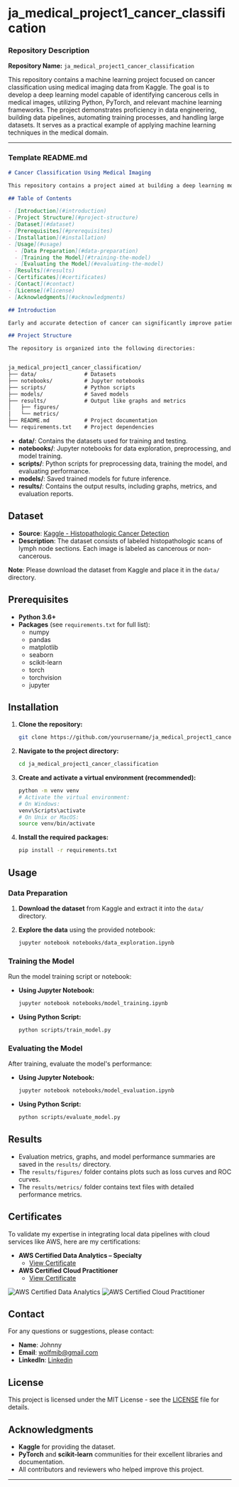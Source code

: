 # ja_medical_project1_cancer_classification


### **Repository Description**

**Repository Name:** `ja_medical_project1_cancer_classification`

This repository contains a machine learning project focused on cancer classification using medical imaging data from Kaggle. The goal is to develop a deep learning model capable of identifying cancerous cells in medical images, utilizing Python, PyTorch, and relevant machine learning frameworks. The project demonstrates proficiency in data engineering, building data pipelines, automating training processes, and handling large datasets. It serves as a practical example of applying machine learning techniques in the medical domain.

---

### **Template README.md**

```markdown
# Cancer Classification Using Medical Imaging

This repository contains a project aimed at building a deep learning model to classify cancerous cells from medical images. The project utilizes Python, PyTorch, and various machine learning frameworks to preprocess data, train models, and evaluate performance.

## Table of Contents

- [Introduction](#introduction)
- [Project Structure](#project-structure)
- [Dataset](#dataset)
- [Prerequisites](#prerequisites)
- [Installation](#installation)
- [Usage](#usage)
  - [Data Preparation](#data-preparation)
  - [Training the Model](#training-the-model)
  - [Evaluating the Model](#evaluating-the-model)
- [Results](#results)
- [Certificates](#certificates)
- [Contact](#contact)
- [License](#license)
- [Acknowledgments](#acknowledgments)

## Introduction

Early and accurate detection of cancer can significantly improve patient outcomes. This project focuses on developing a convolutional neural network (CNN) to classify medical images for cancer detection. The model aims to assist healthcare professionals by providing a tool to automatically identify potential cancerous cells.

## Project Structure

The repository is organized into the following directories:


ja_medical_project1_cancer_classification/
├── data/               # Datasets
├── notebooks/          # Jupyter notebooks
├── scripts/            # Python scripts
├── models/             # Saved models
├── results/            # Output like graphs and metrics
│   ├── figures/
│   └── metrics/
├── README.md           # Project documentation
└── requirements.txt    # Project dependencies
```

- **data/**: Contains the datasets used for training and testing.
- **notebooks/**: Jupyter notebooks for data exploration, preprocessing, and model training.
- **scripts/**: Python scripts for preprocessing data, training the model, and evaluating performance.
- **models/**: Saved trained models for future inference.
- **results/**: Contains the output results, including graphs, metrics, and evaluation reports.

## Dataset

- **Source**: [Kaggle - Histopathologic Cancer Detection](https://www.kaggle.com/c/histopathologic-cancer-detection)
- **Description**: The dataset consists of labeled histopathologic scans of lymph node sections. Each image is labeled as cancerous or non-cancerous.

**Note**: Please download the dataset from Kaggle and place it in the `data/` directory.

## Prerequisites

- **Python 3.6+**
- **Packages** (see `requirements.txt` for full list):
  - numpy
  - pandas
  - matplotlib
  - seaborn
  - scikit-learn
  - torch
  - torchvision
  - jupyter

## Installation

1. **Clone the repository:**

   ```bash
   git clone https://github.com/yourusername/ja_medical_project1_cancer_classification.git
   ```

2. **Navigate to the project directory:**

   ```bash
   cd ja_medical_project1_cancer_classification
   ```

3. **Create and activate a virtual environment (recommended):**

   ```bash
   python -m venv venv
   # Activate the virtual environment:
   # On Windows:
   venv\Scripts\activate
   # On Unix or MacOS:
   source venv/bin/activate
   ```

4. **Install the required packages:**

   ```bash
   pip install -r requirements.txt
   ```

## Usage

### Data Preparation

1. **Download the dataset** from Kaggle and extract it into the `data/` directory.
2. **Explore the data** using the provided notebook:

   ```bash
   jupyter notebook notebooks/data_exploration.ipynb
   ```

### Training the Model

Run the model training script or notebook:

- **Using Jupyter Notebook:**

  ```bash
  jupyter notebook notebooks/model_training.ipynb
  ```

- **Using Python Script:**

  ```bash
  python scripts/train_model.py
  ```

### Evaluating the Model

After training, evaluate the model's performance:

- **Using Jupyter Notebook:**

  ```bash
  jupyter notebook notebooks/model_evaluation.ipynb
  ```

- **Using Python Script:**

  ```bash
  python scripts/evaluate_model.py
  ```

## Results

- Evaluation metrics, graphs, and model performance summaries are saved in the `results/` directory.
- The `results/figures/` folder contains plots such as loss curves and ROC curves.
- The `results/metrics/` folder contains text files with detailed performance metrics.

## Certificates

To validate my expertise in integrating local data pipelines with cloud services like AWS, here are my certifications:

- **AWS Certified Data Analytics – Specialty**
  - [View Certificate](https://www.credly.com/badges/6778cea1-3f23-4b02-afaa-8586da0f3b3c/public_url)
- **AWS Certified Cloud Practitioner**
  - [View Certificate](https://www.credly.com/badges/9539268b-5bd3-41dc-b87d-4e8de0a255ec)


![AWS Certified Data Analytics](./certi/certi_one.png)
![AWS Certified Cloud Practitioner](./certi/certi_two.png)


## Contact

For any questions or suggestions, please contact:

- **Name**: Johnny
- **Email**: [wolfmib@gmail.com](mailto:wolfmib@gmail.com)
- **LinkedIn**: [Linkedin](https://www.linkedin.com/in/johnny-hung-data-analytic-gaming-actuary)

## License

This project is licensed under the MIT License - see the [LICENSE](LICENSE) file for details.

## Acknowledgments

- **Kaggle** for providing the dataset.
- **PyTorch** and **scikit-learn** communities for their excellent libraries and documentation.
- All contributors and reviewers who helped improve this project.

---
